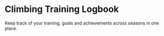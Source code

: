 # Climbing Training Logbook

Keep track of your training, goals and achievements across seasons in one place.
